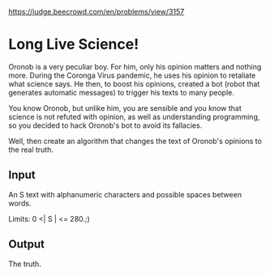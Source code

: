 https://judge.beecrowd.com/en/problems/view/3157

# Long Live Science!

Oronob is a very peculiar boy. For him, only his opinion matters and nothing
more. During the Coronga Virus pandemic, he uses his opinion to retaliate what
science says. He then, to boost his opinions, created a bot (robot that
generates automatic messages) to trigger his texts to many people.

You know Oronob, but unlike him, you are sensible and you know that science is
not refuted with opinion, as well as understanding programming, so you decided
to hack Oronob's bot to avoid its fallacies.

Well, then create an algorithm that changes the text of Oronob's opinions to the
real truth.

## Input

An S text with alphanumeric characters and possible spaces between words.

Limits: 0 <| S | <= 280.;)

## Output

The truth.
